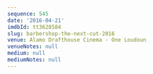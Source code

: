 ```yaml
---
sequence: 545
date: '2016-04-21'
imdbId: tt3628584
slug: barbershop-the-next-cut-2016
venue: Alamo Drafthouse Cinema - One Loudoun
venueNotes: null
medium: null
mediumNotes: null
---
```



